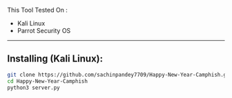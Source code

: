 This Tool Tested On : 
- Kali Linux
- Parrot Security OS

---

## Installing (Kali Linux):

```bash
git clone https://github.com/sachinpandey7709/Happy-New-Year-Camphish.git
cd Happy-New-Year-Camphish
python3 server.py
